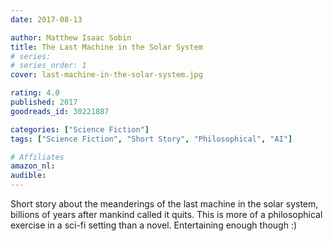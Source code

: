 ```yaml
---
date: 2017-08-13

author: Matthew Isaac Sobin
title: The Last Machine in the Solar System
# series: 
# series_order: 1
cover: last-machine-in-the-solar-system.jpg

rating: 4.0
published: 2017
goodreads_id: 30221887

categories: ["Science Fiction"]
tags: ["Science Fiction", "Short Story", "Philosophical", "AI"]

# Affiliates
amazon_nl: 
audible: 
---
```


Short story about the meanderings of the last machine in the solar system, billions of years after mankind called it quits. This is more of a philosophical exercise in a sci-fi setting than a novel.
Entertaining enough though :)
